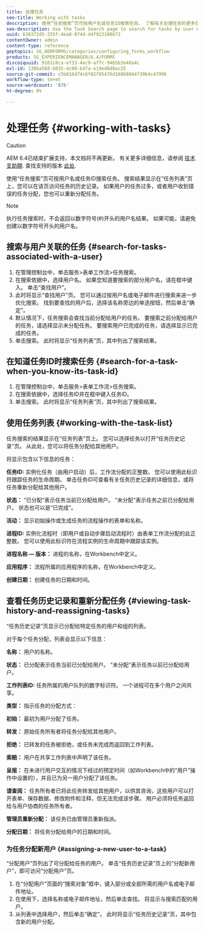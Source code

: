```yaml
---
title: 处理任务
seo-title: Working with tasks
description: 使用“任务搜索”页可按用户名或任务ID搜索任务。 了解有关处理任务的更多信息。
seo-description: Use the Task Search page to search for tasks by user name or task ID. Learn more about working with tasks.
uuid: 630372d5-255f-4ea8-974d-d4f923108673
contentOwner: admin
content-type: reference
geptopics: SG_AEMFORMS/categories/configuring_forms_workflow
products: SG_EXPERIENCEMANAGER/6.4/FORMS
discoiquuid: 9161c8ca-ef33-4ec9-affc-94b5b3e48a4c
exl-id: 130ba568-b035-4c80-b47a-e19ed8d8ac25
source-git-commit: c5b816d74c6f02f85476d16868844f39b4c47996
workflow-type: tm+mt
source-wordcount: '876'
ht-degree: 0%

---
```


# 处理任务 {#working-with-tasks}

>[!CAUTION]
>
>AEM 6.4已结束扩展支持，本文档将不再更新。 有关更多详细信息，请参阅 [技术支助期](https://helpx.adobe.com/cn/support/programs/eol-matrix.html). 查找支持的版本 [此处](https://experienceleague.adobe.com/docs/).

使用“任务搜索”页可按用户名或任务ID搜索任务。 搜索结果显示在“任务列表”页上，您可以在该页访问任务的历史记录。 如果用户的任务过多，或者用户收到错误的任务分配，您也可以重新分配任务。

>[!NOTE]
>
>执行任务搜索时，不会返回以数字符号(#)开头的用户名结果。 如果可能，请避免创建以数字符号开头的用户名。

## 搜索与用户关联的任务 {#search-for-tasks-associated-with-a-user}

1. 在管理控制台中，单击服务>表单工作流>任务搜索。
1. 在搜索依据中，选择用户名。 如果您知道要搜索的部分用户名，请在框中键入。 单击“查找用户”。
1. 此时将显示“查找用户”页。 您可以通过按用户名或电子邮件进行搜索来进一步优化搜索。 找到要查找的用户后，选择该名称旁边的单选按钮，然后单击“确定”。
1. 默认情况下，任务搜索会查找当前分配给用户的任务。 要搜索之前分配给用户的任务，请选择显示未分配任务。 要搜索用户已完成的任务，请选择显示已完成的任务。
1. 单击搜索。 此时将显示“任务列表”页，其中列出了搜索结果。

## 在知道任务ID时搜索任务 {#search-for-a-task-when-you-know-its-task-id}

1. 在管理控制台中，单击服务>表单工作流>任务搜索。
1. 在搜索依据中，选择任务ID并在框中键入任务ID。
1. 单击搜索。 此时将显示“任务列表”页，其中列出了搜索结果。

## 使用任务列表 {#working-with-the-task-list}

任务搜索的结果显示在“任务列表”页上。 您可以选择任务以打开“任务历史记录”页。 从此处，您可以将任务分配给其他用户。

将显示包含以下信息的任务：

**任务ID:** 实例化任务（由用户启动）后，工作流分配的正整数。 您可以使用此标识符跟踪任务的生命周期。 单击任务ID可查看有关任务历史记录的详细信息，或将任务重新分配给其他用户。

**状态：** “已分配”表示任务当前已分配给用户。 “未分配”表示任务之前已分配给用户。 状态也可以是“已完成”。

**活动：** 显示初始操作或生成任务的流程操作的表单和名称。

**进程ID:** 实例化流程时（即用户或自动步骤启动流程时）由表单工作流分配的此正整数。 您可以使用此标识符在流程实例的生命周期中跟踪该实例。

**进程名称 — 版本：** 进程的名称，在Workbench中定义。

**应用程序：** 流程所属的应用程序的名称，在Workbench中定义。

**创建日期：** 创建任务的日期和时间。

## 查看任务历史记录和重新分配任务 {#viewing-task-history-and-reassigning-tasks}

“任务历史记录”页显示已分配给特定任务的用户和组的列表。

对于每个任务分配，列表会显示以下信息：

**名称：** 用户的名称。

**状态：** 已分配表示任务当前已分配给用户。 “未分配”表示任务以前已分配给用户。

**工作列表ID:** 任务所属的用户队列的数字标识符。 一个进程可在多个用户之间共享。

**类型：** 指示任务的分配方式：

**初始：** 最初为用户分配了任务。

**转发：** 原始任务所有者将任务分配给其他用户。

**拒绝：** 已转发的任务被拒绝，或任务未完成而返回到工作列表。

**索赔：** 用户在共享工作列表中声明了该任务。

**呈报：** 在未进行用户交互的情况下经过的预定时间（如Workbench中的“用户”操作中设置的），并且已为另一用户分配了该任务。

**请查阅：** 任务所有者已将此任务转发给其他用户，以供其咨询，这些用户可以打开表单、保存数据、修改附件和注释，但无法完成该步骤。 用户必须将任务返回给与用户协商的任务所有者。

**管理员重新分配：** 该任务已由管理员重新指派。

**分配日期：** 将任务分配给用户的日期和时间。

### 为任务分配新用户 {#assigning-a-new-user-to-a-task}

“分配用户”页列出了可分配给任务的用户。 单击“任务历史记录”页上的“分配新用户”，即可访问“分配用户”页。

1. 在“分配用户”页面的“搜索对象”框中，键入部分或全部所需的用户名或电子邮件地址。
1. 在使用下，选择名称或电子邮件地址，然后单击查找。 将显示与搜索匹配的用户。
1. 从列表中选择用户，然后单击“确定”。 此时将显示“任务历史记录”页，其中包含新的用户分配。
